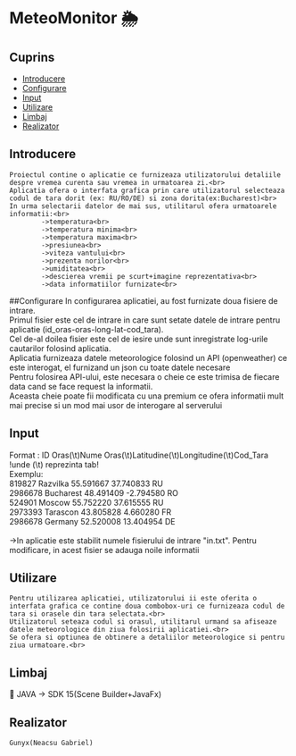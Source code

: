 # MeteoMonitor :sun_behind_rain_cloud:

## Cuprins
- [Introducere](#Introducere)
- [Configurare](#Configurare)
- [Input](#Input)
- [Utilizare](#Utilizare)
- [Limbaj](#Limbaj)
- [Realizator](#Realizator)


## Introducere
    Proiectul contine o aplicatie ce furnizeaza utilizatorului detaliile despre vremea curenta sau vremea in urmatoarea zi.<br>
	Aplicatia ofera o interfata grafica prin care utilizatorul selecteaza codul de tara dorit (ex: RU/RO/DE) si zona dorita(ex:Bucharest)<br>
	In urma selectarii datelor de mai sus, utilitarul ofera urmatoarele informatii:<br>
			->temperatura<br>
			->temperatura minima<br>
			->temperatura maxima<br>
			->presiunea<br>
			->viteza vantului<br>
			->prezenta norilor<br>
			->umiditatea<br>
			->descierea vremii pe scurt+imagine reprezentativa<br>
			->data informatiilor furnizate<br>


##Configurare
	In configurarea aplicatiei, au fost furnizate doua fisiere de intrare.<br>
	Primul fisier este cel de intrare in care sunt setate datele de intrare pentru aplicatie (id_oras-oras-long-lat-cod_tara).<br>
	Cel de-al doilea fisier este cel de iesire unde sunt inregistrate log-urile cautarilor folosind aplicatia.<br>
	Aplicatia furnizeaza datele meteorologice folosind un API (openweather) ce este interogat, el furnizand un json cu toate datele necesare<br>
	Pentru folosirea API-ului, este necesara o cheie ce este trimisa de fiecare data cand se face request la informatii.<br>
	Aceasta cheie poate fii modificata cu una premium ce ofera informatii mult mai precise si un mod mai usor de interogare al serverului<br>
	
	
## Input
Format : ID Oras(\t)Nume Oras(\t)Latitudine(\t)Longitudine(\t)Cod_Tara<br>
!unde (\t) reprezinta tab!<br>
Exemplu:<br>
819827	Razvilka	55.591667	37.740833	RU<br>
2986678	Bucharest	48.491409	-2.794580	RO<br>
524901	Moscow		55.752220	37.615555	RU<br>
2973393	Tarascon	43.805828	4.660280	FR<br>
2986678	Germany		52.520008	13.404954	DE<br>
<br>
->In aplicatie este stabilit numele fisierului de intrare "in.txt". Pentru modificare, in acest fisier se adauga noile informatii<br>



## Utilizare
    Pentru utilizarea aplicatiei, utilizatorului ii este oferita o interfata grafica ce contine doua combobox-uri ce furnizeaza codul de tara si orasele din tara selectata.<br>
	Utilizatorul seteaza codul si orasul, utilitarul urmand sa afiseaze datele meteorologice din ziua folosirii aplicatiei.<br>
	Se ofera si optiunea de obtinere a detaliilor meteorologice si pentru ziua urmatoare.<br>
	
	
## Limbaj
   :memo: JAVA -> SDK 15(Scene Builder+JavaFx)


## Realizator
	Gunyx(Neacsu Gabriel)
